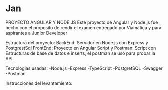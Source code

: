# Jan
PROYECTO ANGULAR Y NODE.JS
Este proyecto de Angular y Node.js fue hecho con el proposito de rendir el examen entregado por Viamatica y para aspirantes a Junior Developer

Estructura del proyecto:
BackEnd: Servidor en Node.js con Express y PostgrestSql
FrontEnd: Proyecto en Angular 
Script y Postman: Script con Estructuras de base de datos e inserts, el postman se usó para probar la API.


Tecnologias usadas:
-Node.js
-Express
-TypeScript
-PostgretSQL
-Swagger
-Postman

Instrucciones del levantamiento:
